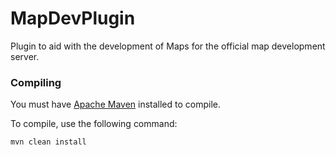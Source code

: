 MapDevPlugin
===========

Plugin to aid with the development of Maps for the official map development server.

### Compiling
You must have [Apache Maven](http://maven.apache.org) installed to compile.

To compile, use the following command:

```mvn clean install```
